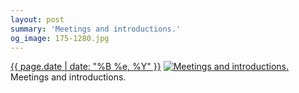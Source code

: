 ```yaml
---
layout: post
summary: 'Meetings and introductions.'
og_image: 175-1280.jpg
---
```


<p>
  <time><a href="/175">{{ page.date | date: "%B %e, %Y" }}</a></time>
  <a href="/175"><img src="{{ site.assets_url }}/175-640.jpg" srcset="{{ site.assets_url }}/175-1280.jpg 1280w, {{ site.assets_url }}/175-960.jpg 960w, {{ site.assets_url }}/175-640.jpg 640w, {{ site.assets_url }}/175-320.jpg 320w" sizes="(min-width: 700px) 50vw, calc(100vw - 2rem)" alt="Meetings and introductions." /></a>
  <span>Meetings and introductions.</span>
</p>
